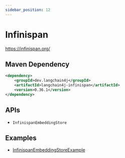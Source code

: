 ```yaml
---
sidebar_position: 12
---
```


# Infinispan

https://infinispan.org/


## Maven Dependency

```xml
<dependency>
    <groupId>dev.langchain4j</groupId>
    <artifactId>langchain4j-infinispan</artifactId>
    <version>0.36.1</version>
</dependency>
```


## APIs

- `InfinispanEmbeddingStore`


## Examples

- [InfinispanEmbeddingStoreExample](https://github.com/langchain4j/langchain4j-examples/blob/main/infinispan-example/src/main/java/InfinispanEmbeddingStoreExample.java)
